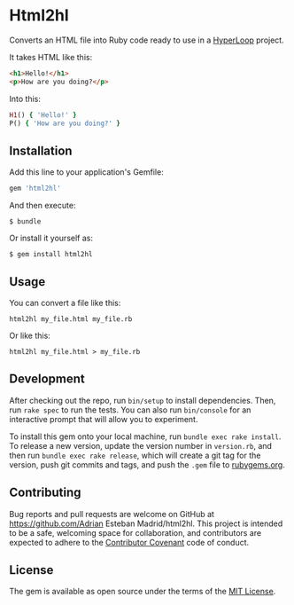 # Html2hl

Converts an HTML file into Ruby code ready to use in a [HyperLoop](http://ruby-hyperloop.io) project.

It takes HTML like this:

```html
<h1>Hello!</h1>
<p>How are you doing?</p>
```

Into this:

```ruby
H1() { 'Hello!' }
P() { 'How are you doing?' }
```

## Installation

Add this line to your application's Gemfile:

```ruby
gem 'html2hl'
```

And then execute:

    $ bundle

Or install it yourself as:

    $ gem install html2hl

## Usage

You can convert a file like this:

```shell
html2hl my_file.html my_file.rb
```

Or like this:

```shell
html2hl my_file.html > my_file.rb 
```

## Development

After checking out the repo, run `bin/setup` to install dependencies. Then, run `rake spec` to run the tests. You can also run `bin/console` for an interactive prompt that will allow you to experiment.

To install this gem onto your local machine, run `bundle exec rake install`. To release a new version, update the version number in `version.rb`, and then run `bundle exec rake release`, which will create a git tag for the version, push git commits and tags, and push the `.gem` file to [rubygems.org](https://rubygems.org).

## Contributing

Bug reports and pull requests are welcome on GitHub at https://github.com/Adrian Esteban Madrid/html2hl. This project is intended to be a safe, welcoming space for collaboration, and contributors are expected to adhere to the [Contributor Covenant](http://contributor-covenant.org) code of conduct.


## License

The gem is available as open source under the terms of the [MIT License](http://opensource.org/licenses/MIT).

